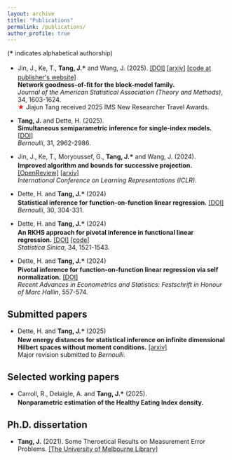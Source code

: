 ```yaml
---
layout: archive
title: "Publications"
permalink: /publications/
author_profile: true
---
```

(<span style="font-size: 1.2em; vertical-align: middle;">*</span> indicates alphabetical authorship)

- Jin, J., Ke, T., **Tang, J.**<span style="font-size: 1.2em; vertical-align: middle;">*</span> and Wang, J. (2025). [[DOI]](https://www.tandfonline.com/doi/full/10.1080/01621459.2025.2479242) 
[[arxiv]](https://arxiv.org/pdf/2502.08609) [[code at publisher's website]](https://ndownloader.figstatic.com/articles/28695866/versions/2)<br>
**Network goodness-of-fit for the block-model family.** <br>
_Journal of the American Statistical Association (Theory and Methods)_, 34, 1603-1624.  <br>
<span style="color:red">★</span> Jiajun Tang received 2025 IMS New Researcher Travel Awards.

- **Tang, J.** and Dette, H. (2025). <br>
**Simultaneous semiparametric inference for single-index models.**
[[DOI]](http://dx.doi.org/10.3150/24-BEJ1834) <br>
_Bernoulli_, 31, 2962-2986. 

- Jin, J., Ke, T., Moryoussef, G., **Tang, J.**<span style="font-size: 1.2em; vertical-align: middle;">*</span> and Wang, J. (2024). <br>
**Improved algorithm and bounds for successive projection.** [[OpenReview]](https://openreview.net/forum?id=GlpawHh80l) [[arxiv]](https://arxiv.org/abs/2403.11013) <br>
_International Conference on Learning Representations (ICLR)_. 

- Dette, H. and **Tang, J.**<span style="font-size: 1.2em; vertical-align: middle;">*</span> (2024) <br>
**Statistical inference for function-on-function linear regression.** [[DOI]](http://dx.doi.org/10.3150/23-BEJ1598) <br>
_Bernoulli_, 30, 304-331. 

- Dette, H. and **Tang, J.**<span style="font-size: 1.2em; vertical-align: middle;">*</span> (2024) <br>
**An RKHS approach for pivotal inference in functional linear regression.** [[DOI]](https://www3.stat.sinica.edu.tw/statistica/j34n3/J34N312/J34N312.html) [[code]](https://github.com/jttang/SN_RKHS) <br>
_Statistica Sinica_, 34, 1521-1543. 

- Dette, H. and **Tang, J.**<span style="font-size: 1.2em; vertical-align: middle;">*</span> (2024) <br>
**Pivotal inference for function-on-function linear regression via self normalization.** [[DOI]](https://doi.org/10.1007/978-3-031-61853-6_28) <br>
_Recent Advances in Econometrics and Statistics: Festschrift in Honour of Marc Hallin_, 557-574. 


## Submitted papers

- Dette, H. and **Tang, J.**<span style="font-size: 1.2em; vertical-align: middle;">*</span> (2025) <br>
  **New energy distances for statistical inference on infinite dimensional Hilbert spaces without moment conditions.** [[arxiv]](https://arxiv.org/pdf/2403.11489) <br>
  Major revision submitted to _Bernoulli_.

## Selected working papers

- Carroll, R., Delaigle, A. and **Tang, J.**<span style="font-size: 1.2em; vertical-align: middle;">*</span> (2025). <br>
**Nonparametric estimation of the Healthy Eating Index density.**

<!--


- **Tang, J.** and Guo, W. (2025) <br>
  **Probabilistic longitudinal mixed-effect functional principal component analysis with application to longitudinal ECG tracings.**

- Deo, R., Yang, W., **Tang, J.**, Marchlinski, F., Go, A. S., Soliman, E. Z. and Guo W. (2025). <br>
**Longitudinal trajectories of ECG tracings and the risk of atrial fibrillation.**

  

-->


## Ph.D. dissertation

- **Tang, J.** (2021). Some Theroetical Results on Measurement Error Problems. [[The University of Melbourne Library]](https://minerva-access.unimelb.edu.au/items/c148585f-064a-501f-a2e2-61ef409bddaf)
